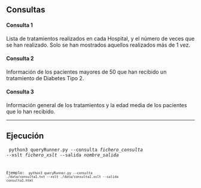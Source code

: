 ## Consultas

#### Consulta 1
Lista de tratamientos realizados en cada Hospital, y el número de veces que se han realizado. Solo se han mostrados aquellos realizados más de 1 vez.

#### Consulta 2
Información de los pacientes  mayores de 50 que han recibido un tratamiento de Diabetes Tipo 2.

#### Consulta 3
Información general de los tratamientos y la edad media de los pacientes que lo han recibido.

---

## Ejecución

<code> python3 queryRunner.py  --consulta *fichero_consulta* --xslt *fichero_xslt* --salida *nombre_salida* <code>

Ejemplo:
<code> python3 queryRunner.py  --consulta ./data/consulta1.txt --xslt ./data/consulta1.xslt --salida consulta1.html <code>
